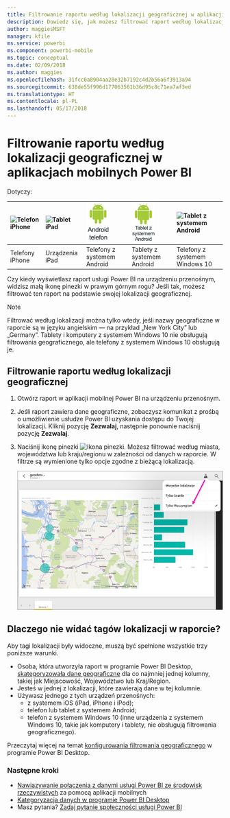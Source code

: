 ```yaml
---
title: Filtrowanie raportu według lokalizacji geograficznej w aplikacji mobilnej Power BI
description: Dowiedz się, jak możesz filtrować raport według lokalizacji geograficznej w aplikacjach mobilnych usługi Microsoft Power BI, jeśli właściciel raportu ustawił tagi geograficzne.
author: maggiesMSFT
manager: kfile
ms.service: powerbi
ms.component: powerbi-mobile
ms.topic: conceptual
ms.date: 02/09/2018
ms.author: maggies
ms.openlocfilehash: 31fcc0a8904aa28e32b7192c4d2b56a6f3913a94
ms.sourcegitcommit: 638de55f996d177063561b36d95c8c71ea7af3ed
ms.translationtype: HT
ms.contentlocale: pl-PL
ms.lasthandoff: 05/17/2018
---
```

# <a name="filter-a-report-by-geographic-location-in-the-power-bi-mobile-apps"></a>Filtrowanie raportu według lokalizacji geograficznej w aplikacjach mobilnych Power BI
Dotyczy:

| ![Telefon iPhone](media/mobile-apps-geographic-filtering/iphone-logo-50-px.png) | ![Tablet iPad](media/mobile-apps-geographic-filtering/ipad-logo-50-px.png) | ![Telefon z systemem Android](media/mobile-apps-geographic-filtering/android-phone-logo-50-px.png) | ![Tablet z systemem Android](media/mobile-apps-geographic-filtering/android-tablet-logo-50-px.png) | ![Tablet z systemem Android](media/mobile-apps-geographic-filtering/win-10-logo-50-px.png) |
|:--- |:--- |:--- |:--- |:--- |
| Telefony iPhone |Urządzenia iPad |Telefony z systemem Android |Tablety z systemem Android |Telefony z systemem Windows 10 |

Czy kiedy wyświetlasz raport usługi Power BI na urządzeniu przenośnym, widzisz małą ikonę pinezki w prawym górnym rogu? Jeśli tak, możesz filtrować ten raport na podstawie swojej lokalizacji geograficznej.

> [!NOTE]
> Filtrować według lokalizacji można tylko wtedy, jeśli nazwy geograficzne w raporcie są w języku angielskim — na przykład „New York City” lub „Germany”. Tablety i komputery z systemem Windows 10 nie obsługują filtrowania geograficznego, ale telefony z systemem Windows 10 obsługują je.
> 
> 

## <a name="filter-your-report-by-your-geographic-location"></a>Filtrowanie raportu według lokalizacji geograficznej
1. Otwórz raport w aplikacji mobilnej Power BI na urządzeniu przenośnym.
2. Jeśli raport zawiera dane geograficzne, zobaczysz komunikat z prośbą o umożliwienie usłudze Power BI uzyskania dostępu do Twojej lokalizacji. Kliknij pozycję **Zezwalaj**, następnie ponownie naciśnij pozycję **Zezwalaj**.
3. Naciśnij ikonę pinezki ![Ikona pinezki](media/mobile-apps-geographic-filtering/power-bi-mobile-geo-icon.png). Możesz filtrować według miasta, województwa lub kraju/regionu w zależności od danych w raporcie. W filtrze są wymienione tylko opcje zgodne z bieżącą lokalizacją.
   
    ![Filtr pinezki](media/mobile-apps-geographic-filtering/power-bi-mobile-geo-map-set-filter.png)

## <a name="why-dont-i-see-location-tags-on-a-report"></a>Dlaczego nie widać tagów lokalizacji w raporcie?
Aby tagi lokalizacji były widoczne, muszą być spełnione wszystkie trzy poniższe warunki. 

* Osoba, która utworzyła raport w programie Power BI Desktop, [skategoryzowała dane geograficzne](desktop-mobile-geofiltering.md) dla co najmniej jednej kolumny, takiej jak Miejscowość, Województwo lub Kraj/Region.
* Jesteś w jednej z lokalizacji, które zawierają dane w tej kolumnie.
* Używasz jednego z tych urządzeń przenośnych:
  * z systemem iOS (iPad, iPhone i iPod);
  * telefon lub tablet z systemem Android;
  * telefon z systemem Windows 10 (inne urządzenia z systemem Windows 10, takie jak komputery i tablety, nie obsługują filtrowania geograficznego).

Przeczytaj więcej na temat [konfigurowania filtrowania geograficznego](desktop-mobile-geofiltering.md) w programie Power BI Desktop.

### <a name="next-steps"></a>Następne kroki
* [Nawiązywanie połączenia z danymi usługi Power BI ze środowisk rzeczywistych](mobile-apps-data-in-real-world-context.md) za pomocą aplikacji mobilnych
* [Kategoryzacja danych w programie Power BI Desktop](desktop-data-categorization.md) 
* Masz pytania? [Zadaj pytanie społeczności usługi Power BI](http://community.powerbi.com/)

